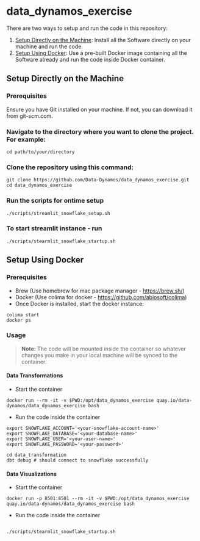 # data_dynamos_exercise

There are two ways to setup and run the code in this repository:

1. [Setup Directly on the Machine](#setup-directly-on-the-machine): Install all the Software directly on your machine and run the code.
2. [Setup Using Docker](#setup-using-docker): Use a pre-built Docker image containing all the Software already and run the code inside Docker container.

## Setup Directly on the Machine

### Prerequisites
Ensure you have Git installed on your machine. If not, you can download it from git-scm.com.

### Navigate to the directory where you want to clone the project. For example:
```shell
cd path/to/your/directory
```

### Clone the repository using this command:
```shell
git clone https://github.com/Data-Dynamos/data_dynamos_exercise.git
cd data_dynamos_exercise
```

### Run the scripts for ontime setup
```shell
./scripts/streamlit_snowflake_setup.sh  
```

### To start streamlit instance - run
```shell
./scripts/stearmlit_snowflake_startup.sh
```

## Setup Using Docker

### Prerequisites
- Brew (Use homebrew for mac package manager - https://brew.sh/)
- Docker (Use colima for docker - https://github.com/abiosoft/colima) 
- Once Docker is installed, start the docker instance:
```shell 
colima start
docker ps
```

### Usage

> **Note:** The code will be mounted inside the container so whatever changes you make in your local machine will be synced to the container.

#### Data Transformations

- Start the container

```shell
docker run --rm -it -v $PWD:/opt/data_dynamos_exercise quay.io/data-dynamos/data_dynamos_exercise bash
```

- Run the code inside the container

```shell
export SNOWFLAKE_ACCOUNT='<your-snowflake-account-name>'
export SNOWFLAKE_DATABASE='<your-database-name>'
export SNOWFLAKE_USER='<your-user-name>'
export SNOWFLAKE_PASSWORD='<your-password>'

cd data_transformation
dbt debug # should connect to snowflake successfully
```

#### Data Visualizations

- Start the container

```shell
docker run -p 8501:8501 --rm -it -v $PWD:/opt/data_dynamos_exercise quay.io/data-dynamos/data_dynamos_exercise bash
```

- Run the code inside the container
 
```shell

./scripts/stearmlit_snowflake_startup.sh

```
